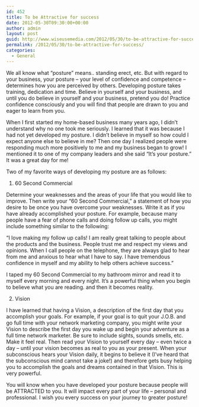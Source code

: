```yaml
---
id: 452
title: To be Attractive for success
date: 2012-05-30T09:30:00+00:00
author: admin
layout: post
guid: http://www.wiseusemedia.com/2012/05/30/to-be-attractive-for-success/
permalink: /2012/05/30/to-be-attractive-for-success/
categories:
  - General
---
```

We all know what &#8220;posture&#8221; means.. standing erect, etc. But with regard to your business, your posture &#8211; your level of confidence and competence &#8211; determines how you are perceived by others. Developing posture takes training, dedication and time. Believe in yourself and your business, and until you do believe in yourself and your business, pretend you do! Practice confidence consciously and you will find that people are drawn to you and eager to learn from you.

When I first started my home-based business many years ago, I didn&#8217;t understand why no one took me seriously. I learned that it was because I had not yet developed my posture. I didn&#8217;t believe in myself so how could I expect anyone else to believe in me? Then one day I realized people were responding much more positively to me and my business began to grow! I mentioned it to one of my company leaders and she said &#8220;It&#8217;s your posture.&#8221; It was a great day for me!

Two of my favorite ways of developing my posture are as follows:

1. 60 Second Commercial

Determine your weaknesses and the areas of your life that you would like to improve. Then write your &#8220;60 Second Commercial,&#8221; a statement of how you desire to be once you have overcome your weaknesses. Write it as if you have already accomplished your posture. For example, because many people have a fear of phone calls and doing follow up calls, you might include something similar to the following:

&#8220;I love making my follow up calls! I am really great talking to people about the products and the business. People trust me and respect my views and opinions. When I call people on the telephone, they are always glad to hear from me and anxious to hear what I have to say. I have tremendous confidence in myself and my ability to help others achieve success.&#8221;

I taped my 60 Second Commercial to my bathroom mirror and read it to myself every morning and every night. It&#8217;s a powerful thing when you begin to believe what you are reading. and then it becomes reality.

2. Vision

I have learned that having a Vision, a description of the first day that you accomplish your goals. For example, if your goal is to quit your J.O.B. and go full time with your network marketing company, you might write your Vision to describe the first day you wake up and begin your adventure as a full time network marketer. Be sure to include sights, sounds smells, etc. Make it feel real. Then read your Vision to yourself every day &#8211; even twice a day &#8211; until your vision becomes as real to you as your present. When your subconscious hears your Vision daily, it begins to believe it (I&#8217;ve heard that the subconscious mind cannot take a joke!) and therefore gets busy helping you to accomplish the goals and dreams contained in that Vision. This is very powerful.

You will know when you have developed your posture because people will be ATTRACTED to you. It will impact every part of your life &#8211; personal and professional. I wish you every success on your journey to greater posture!